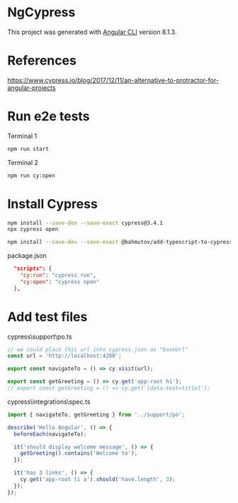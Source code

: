 # NgCypress

This project was generated with [Angular CLI](https://github.com/angular/angular-cli) version 8.1.3.

# References

https://www.cypress.io/blog/2017/12/11/an-alternative-to-protractor-for-angular-projects

# Run e2e tests

Terminal 1

```sh
npm run start
```

Terminal 2

```sh
npm run cy:open
```

# Install Cypress

```sh
npm install --save-dev --save-exact cypress@3.4.1
npx cypress open
```

```sh
npm install --save-dev --save-exact @bahmutov/add-typescript-to-cypress@2.1.2
```

package.json

```json
  "scripts": {
    "cy:run": "cypress run",
    "cy:open": "cypress open"
  },
```

# Add test files

cypress\support\po.ts

```ts
// we could place this url into cypress.json as "baseUrl"
const url = 'http://localhost:4200';

export const navigateTo = () => cy.visit(url);

export const getGreeting = () => cy.get('app-root h1');
// export const getGreeting = () => cy.get('[data-test=title]');
```

cypress\integrations\spec.ts

```ts
import { navigateTo, getGreeting } from '../support/po';

describe('Hello Angular', () => {
  beforeEach(navigateTo);

  it('should display welcome message', () => {
    getGreeting().contains('Welcome to');
  });

  it('has 3 links', () => {
    cy.get('app-root li a').should('have.length', 3);
  });
});
```
